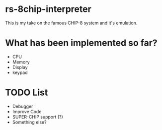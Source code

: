 # rs-8chip-interpreter

This is my take on the famous CHIP-8 system and it's emulation.

# What has been implemented so far?

- CPU
- Memory
- Display
- keypad

# TODO List

- Debugger
- Improve Code
- SUPER-CHIP support (?)
- Something else?